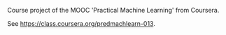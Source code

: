 Course project of the MOOC 'Practical Machine Learning' from Coursera.

See https://class.coursera.org/predmachlearn-013.
